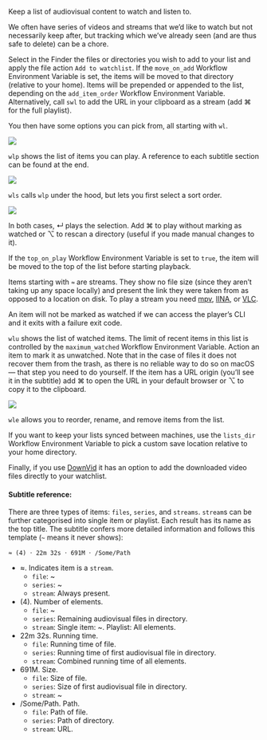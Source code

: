 Keep a list of audiovisual content to watch and listen to.
 
We often have series of videos and streams that we’d like to watch but not necessarily keep after, but tracking which we’ve already seen (and are thus safe to delete) can be a chore.
 
Select in the Finder the files or directories you wish to add to your list and apply the file action `Add to watchlist`. If the `move_on_add` Workflow Environment Variable is set, the items will be moved to that directory (relative to your home). Items will be prepended or appended to the list, depending on the `add_item_order` Workflow Environment Variable. Alternatively, call `swl` to add the URL in your clipboard as a stream (add ⌘ for the full playlist).

You then have some options you can pick from, all starting with `wl`.

![](https://i.imgur.com/jOKRSwY.png)

`wlp` shows the list of items you can play. A reference to each subtitle section can be found at the end.

![](https://i.imgur.com/anCe2I8.png)

`wls` calls `wlp` under the hood, but lets you first select a sort order.

![](https://i.imgur.com/SymAbSa.png)

In both cases, ↵ plays the selection. Add ⌘ to play without marking as watched or ⌥ to rescan a directory (useful if you made manual changes to it).

If the `top_on_play` Workflow Environment Variable is set to `true`, the item will be moved to the top of the list before starting playback.

Items starting with `≈` are streams. They show no file size (since they aren’t taking up any space locally) and present the link they were taken from as opposed to a location on disk. To play a stream you need [mpv](http://mpv.io/), [IINA](https://lhc70000.github.io/iina/), or [VLC](http://www.videolan.org/vlc/index.html).

An item will not be marked as watched if we can access the player’s CLI and it exits with a failure exit code.

`wlu` shows the list of watched items. The limit of recent items in this list is controlled by the `maximum_watched` Workflow Environment Variable. Action an item to mark it as unwatched. Note that in the case of files it does not recover them from the trash, as there is no reliable way to do so on macOS — that step you need to do yourself. If the item has a URL origin (you’ll see it in the subtitle) add ⌘ to open the URL in your default browser or ⌥ to copy it to the clipboard.

![](https://i.imgur.com/XK0W6Wj.png)

`wle` allows you to reorder, rename, and remove items from the list.

If you want to keep your lists synced between machines, use the `lists_dir` Workflow Environment Variable to pick a custom save location relative to your home directory.

Finally, if you use [DownVid](https://github.com/vitorgalvao/alfred-workflows/tree/master/DownVid) it has an option to add the downloaded video files directly to your watchlist.

#### Subtitle reference:

There are three types of items: `files`, `series`, and `streams`. `stream`s can be further categorised into single item or playlist. Each result has its name as the top title. The subtitle confers more detailed information and follows this template (`~` means it never shows):

```
≈ (4) 𐄁 22m 32s 𐄁 691M 𐄁 /Some/Path
```

+ ≈. Indicates item is a `stream`.
    + `file`: ~
    + `series`: ~
    + `stream`: Always present.
+ (4). Number of elements.
    + `file`: ~
    + `series`: Remaining audiovisual files in directory.
    + `stream`: Single item: ~. Playlist: All elements.
+ 22m 32s. Running time.
    + `file`: Running time of file.
    + `series`: Running time of first audiovisual file in directory.
    + `stream`: Combined running time of all elements.
+ 691M. Size.
    + `file`: Size of file.
    + `series`: Size of first audiovisual file in directory.
    + `stream`: ~
+ /Some/Path. Path.
    + `file`: Path of file.
    + `series`: Path of directory.
    + `stream`: URL.

